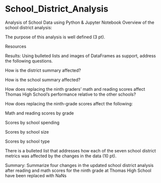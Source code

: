 # School_District_Analysis
Analysis of School Data using Python &amp; Jupyter Notebook 
Overview of the school district analysis:

The purpose of this analysis is well defined (3 pt).

Resources

Results:
Using bulleted lists and images of DataFrames as support, address the following questions.

How is the district summary affected?

How is the school summary affected?

How does replacing the ninth graders’ math and reading scores affect Thomas High School’s performance relative to the other schools?

How does replacing the ninth-grade scores affect the following:

Math and reading scores by grade

Scores by school spending

Scores by school size

Scores by school type

There is a bulleted list that addresses how each of the seven school district metrics was affected by the changes in the data (10 pt).

Summary:
Summarize four changes in the updated school district analysis after reading and math scores for the ninth grade at Thomas High School have been replaced with NaNs
